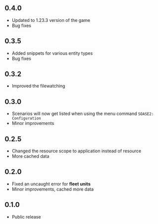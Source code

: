 ## 0.4.0

- Updated to 1.23.3 version of the game
- Bug fixes

## 0.3.5

-  Added snippets for various entity types
-  Bug fixes

## 0.3.2

-  Improved the filewatching

## 0.3.0

-   Scenarios will now get listed when using the menu command `SOASE2: Configuration`
-   Minor improvements

## 0.2.5

-   Changed the resource scope to application instead of resource
-   More cached data

## 0.2.0

-   Fixed an uncaught error for **fleet units**
-   Minor improvements, cached more data

## 0.1.0

-   Public release
